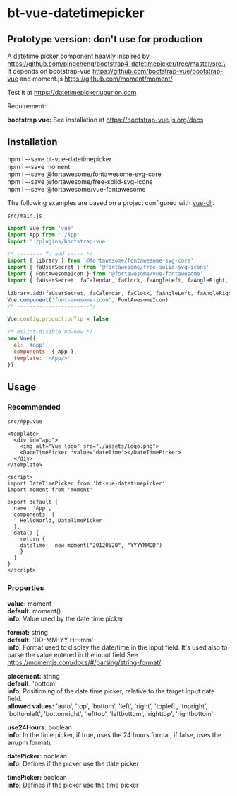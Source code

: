 # bt-vue-datetimepicker

## Prototype version: don't use for production

A datetime picker component heavily inspired by\
 https://github.com/pingcheng/bootstrap4-datetimepicker/tree/master/src.\
It depends on bootstrap-vue https://github.com/bootstrap-vue/bootstrap-vue
and moment.js https://github.com/moment/moment/

Test it at https://datetimepicker.upurion.com

Requirement:

**bootstrap vue:** See installation at https://bootstrap-vue.js.org/docs


## Installation

npm i --save bt-vue-datetimepicker\
npm i --save moment\
npm i --save @fortawesome/fontawesome-svg-core\
npm i --save @fortawesome/free-solid-svg-icons\
npm i --save @fortawesome/vue-fontawesome

The following examples are based on a project configured with [vue-cli](https://github.com/vuejs/vue-cli).

`src/main.js`

```javascript
import Vue from 'vue'
import App from './App'
import './plugins/bootstrap-vue'

/* -------- To add ----- */
import { library } from '@fortawesome/fontawesome-svg-core'
import { faUserSecret } from '@fortawesome/free-solid-svg-icons'
import { FontAwesomeIcon } from '@fortawesome/vue-fontawesome'
import { faUserSecret, faCalendar, faClock, faAngleLeft, faAngleRight, faAngleUp, faAngleDown } from '@fortawesome/free-solid-svg-icons'

library.add(faUserSecret, faCalendar, faClock, faAngleLeft, faAngleRight, faAngleUp, faAngleDown)
Vue.component('font-awesome-icon', FontAwesomeIcon)
/* -----------------------*/

Vue.config.productionTip = false

/* eslint-disable no-new */
new Vue({
  el: '#app',
  components: { App },
  template: '<App/>'
})
```

## Usage

### Recommended

`src/App.vue`

```vue
<template>
  <div id="app">
    <img alt="Vue logo" src="./assets/logo.png">
    <DateTimePicker :value="dateTime"></DateTimePicker>
  </div>
</template>

<script>
import DateTimePicker from 'bt-vue-datetimepicker'
import moment from 'moment'

export default {
  name: 'App',
  components: {
    HelloWorld, DateTimePicker
  },
  data() {
    return {
    dateTime:  new moment("20120520", "YYYYMMDD")
    }
  }
}
</script>
```
### Properties

**value:** moment\
**default:** moment()\
**info:** Value used by the date time picker

  **format:** string\
  **default:** 'DD-MM-YY HH:mm'\
  **info:** Format used to display the date/time in the input field.
  It's used also to parse the value entered in the input field
  See https://momentjs.com/docs/#/parsing/string-format/


  **placement:** string\
  **default:** 'bottom'\
  **info:** Positioning of the date time picker, relative to the target input date field.\
  **allowed values:** 'auto', 'top', 'bottom', 'left', 'right', 'topleft', 'topright',
   'bottomleft', 'bottomright', 'lefttop', 'leftbottom', 'righttop', 'rightbottom'

  **use24Hours:** boolean\
  **info:** In the time picker, if true, uses the 24 hours format, if false, uses the am/pm format\

  **datePicker:** boolean\
  **info:** Defines if the picker use the date picker

  **timePicker:** boolean\
  **info:** Defines if the picker use the time picker